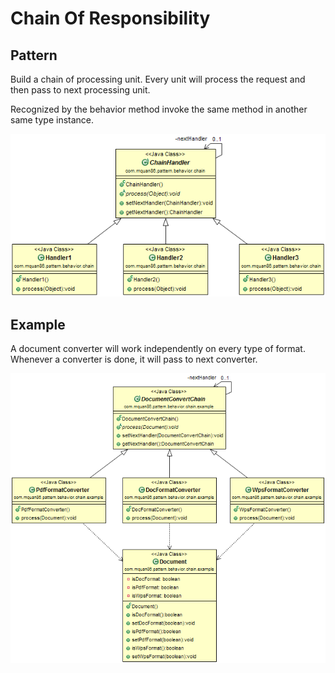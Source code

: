 # Chain Of Responsibility

## Pattern
Build a chain of processing unit. Every unit will process the request and then pass to next processing unit.

Recognized by the behavior method invoke the same method in another same type instance.

![](../src/main/resources/com/mquan86/pattern/behavior/chain/ChainDiagram.png)

## Example
A document converter will work independently on every type of format. Whenever a converter is done, it will pass to next converter.

![](../src/main/resources/com/mquan86/pattern/behavior/chain/example/ChainDiagram.png)
